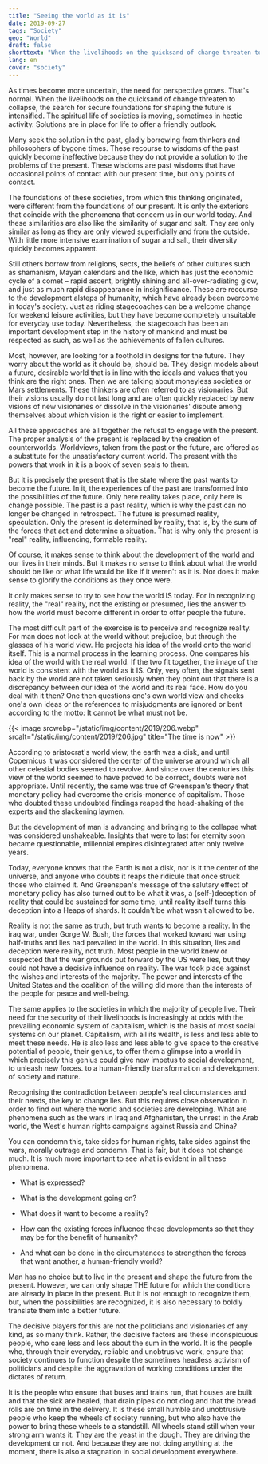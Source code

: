 ```yaml
---
title: "Seeing the world as it is"
date: 2019-09-27
tags: "Society"
geo: "World"
draft: false
shorttext: "When the livelihoods on the quicksand of change threaten to collapse, the search for secure foundations for shaping the future is intensified."
lang: en
cover: "society"
---
```


As times become more uncertain, the need for perspective grows. That's normal. When the livelihoods on the quicksand of change threaten to collapse, the search for secure foundations for shaping the future is intensified. The spiritual life of societies is moving, sometimes in hectic activity. Solutions are in place for life to offer a friendly outlook.

Many seek the solution in the past, gladly borrowing from thinkers and philosophers of bygone times. These recourse to wisdoms of the past quickly become ineffective because they do not provide a solution to the problems of the present. These wisdoms are past wisdoms that have occasional points of contact with our present time, but only points of contact.

The foundations of these societies, from which this thinking originated, were different from the foundations of our present. It is only the exteriors that coincide with the phenomena that concern us in our world today. And these similarities are also like the similarity of sugar and salt. They are only similar as long as they are only viewed superficially and from the outside. With little more intensive examination of sugar and salt, their diversity quickly becomes apparent.

Still others borrow from religions, sects, the beliefs of other cultures such as shamanism, Mayan calendars and the like, which has just the economic cycle of a comet – rapid ascent, brightly shining and all-over-radiating glow, and just as much rapid disappearance in insignificance. These are recourse to the development alsteps of humanity, which have already been overcome in today's society. Just as riding stagecoaches can be a welcome change for weekend leisure activities, but they have become completely unsuitable for everyday use today. Nevertheless, the stagecoach has been an important development step in the history of mankind and must be respected as such, as well as the achievements of fallen cultures.

Most, however, are looking for a foothold in designs for the future. They worry about the world as it should be, should be. They design models about a future, desirable world that is in line with the ideals and values that you think are the right ones. Then we are talking about moneyless societies or Mars settlements. These thinkers are often referred to as visionaries. But their visions usually do not last long and are often quickly replaced by new visions of new visionaries or dissolve in the visionaries' dispute among themselves about which vision is the right or easier to implement.

All these approaches are all together the refusal to engage with the present. The proper analysis of the present is replaced by the creation of counterworlds. Worldviews, taken from the past or the future, are offered as a substitute for the unsatisfactory current world. The present with the powers that work in it is a book of seven seals to them.

But it is precisely the present that is the state where the past wants to become the future. In it, the experiences of the past are transformed into the possibilities of the future. Only here reality takes place, only here is change possible. The past is a past reality, which is why the past can no longer be changed in retrospect. The future is presumed reality, speculation. Only the present is determined by reality, that is, by the sum of the forces that act and determine a situation. That is why only the present is "real" reality, influencing, formable reality.

Of course, it makes sense to think about the development of the world and our lives in their minds. But it makes no sense to think about what the world should be like or what life would be like if it weren't as it is. Nor does it make sense to glorify the conditions as they once were.

It only makes sense to try to see how the world IS today. For in recognizing reality, the "real" reality, not the existing or presumed, lies the answer to how the world must become different in order to offer people the future.

The most difficult part of the exercise is to perceive and recognize reality. For man does not look at the world without prejudice, but through the glasses of his world view. He projects his idea of the world onto the world itself. This is a normal process in the learning process. One compares his idea of the world with the real world. If the two fit together, the image of the world is consistent with the world as it IS. Only, very often, the signals sent back by the world are not taken seriously when they point out that there is a discrepancy between our idea of the world and its real face. How do you deal with it then? One then questions one's own world view and checks one's own ideas or the references to misjudgments are ignored or bent according to the motto: It cannot be what must not be.

{{< image srcwebp="/static/img/content/2019/206.webp" srcalt="/static/img/content/2019/206.jpg" title="The time is now" >}}

According to aristocrat's world view, the earth was a disk, and until Copernicus it was considered the center of the universe around which all other celestial bodies seemed to revolve. And since over the centuries this view of the world seemed to have proved to be correct, doubts were not appropriate. Until recently, the same was true of Greenspan's theory that monetary policy had overcome the crisis-monence of capitalism. Those who doubted these undoubted findings reaped the head-shaking of the experts and the slackening laymen.

But the development of man is advancing and bringing to the collapse what was considered unshakeable. Insights that were to last for eternity soon became questionable, millennial empires disintegrated after only twelve years.

Today, everyone knows that the Earth is not a disk, nor is it the center of the universe, and anyone who doubts it reaps the ridicule that once struck those who claimed it. And Greenspan's message of the salutary effect of monetary policy has also turned out to be what it was, a (self-)deception of reality that could be sustained for some time, until reality itself turns this deception into a Heaps of shards. It couldn't be what wasn't allowed to be.

Reality is not the same as truth, but truth wants to become a reality. In the iraq war, under Gorge W. Bush, the forces that worked toward war using half-truths and lies had prevailed in the world. In this situation, lies and deception were reality, not truth. Most people in the world knew or suspected that the war grounds put forward by the US were lies, but they could not have a decisive influence on reality. The war took place against the wishes and interests of the majority. The power and interests of the United States and the coalition of the willing did more than the interests of the people for peace and well-being.

The same applies to the societies in which the majority of people live. Their need for the security of their livelihoods is increasingly at odds with the prevailing economic system of capitalism, which is the basis of most social systems on our planet. Capitalism, with all its wealth, is less and less able to meet these needs. He is also less and less able to give space to the creative potential of people, their genius, to offer them a glimpse into a world in which precisely this genius could give new impetus to social development, to unleash new forces. to a human-friendly transformation and development of society and nature.

Recognising the contradiction between people's real circumstances and their needs, the key to change lies. But this requires close observation in order to find out where the world and societies are developing. What are phenomena such as the wars in Iraq and Afghanistan, the unrest in the Arab world, the West's human rights campaigns against Russia and China?

You can condemn this, take sides for human rights, take sides against the wars, morally outrage and condemn. That is fair, but it does not change much. It is much more important to see what is evident in all these phenomena.

  - What is expressed?

  - What is the development going on?

  - What does it want to become a reality?

  - How can the existing forces influence these developments so that they may be for the benefit of humanity?

  - And what can be done in the circumstances to strengthen the forces that want another, a human-friendly world?

Man has no choice but to live in the present and shape the future from the present. However, we can only shape THE future for which the conditions are already in place in the present. But it is not enough to recognize them, but, when the possibilities are recognized, it is also necessary to boldly translate them into a better future.

The decisive players for this are not the politicians and visionaries of any kind, as so many think. Rather, the decisive factors are these inconspicuous people, who care less and less about the sum in the world. It is the people who, through their everyday, reliable and unobtrusive work, ensure that society continues to function despite the sometimes headless activism of politicians and despite the aggravation of working conditions under the dictates of return.

It is the people who ensure that buses and trains run, that houses are built and that the sick are healed, that drain pipes do not clog and that the bread rolls are on time in the delivery. It is these small humble and unobtrusive people who keep the wheels of society running, but who also have the power to bring these wheels to a standstill. All wheels stand still when your strong arm wants it. They are the yeast in the dough. They are driving the development or not. And because they are not doing anything at the moment, there is also a stagnation in social development everywhere.
